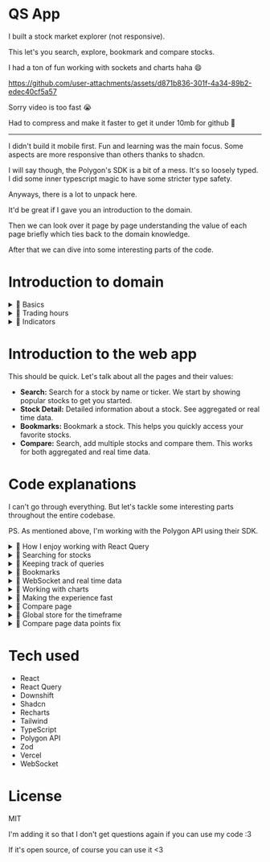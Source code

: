 # QS App

I built a stock market explorer (not responsive).

This let's you search, explore, bookmark and compare stocks.

I had a ton of fun working with sockets and charts haha 😄

https://github.com/user-attachments/assets/d871b836-301f-4a34-89b2-edec40cf5a57

Sorry video is too fast 😭

Had to compress and make it faster to get it under 10mb for github 🫠

---

I didn't build it mobile first. Fun and learning was the main focus. Some aspects are more responsive than others thanks to shadcn.

I will say though, the Polygon's SDK is a bit of a mess. It's so loosely typed. I did some inner typescript magic to have some stricter type safety.

Anyways, there is a lot to unpack here.

It'd be great if I gave you an introduction to the domain.

Then we can look over it page by page understanding the value of each page briefly which ties back to the domain knowledge.

After that we can dive into some interesting parts of the code.

# Introduction to domain

<details>
  <summary>🍿 Basics</summary>

---

What is a stock?

A share of stock represents partial ownership in a company. When you own stock, you own a piece of that business.

---

What is the stock market?

A network of exchanges where stocks are bought and sold. The NYSE and NASDAQ are the major U.S. exchanges. Stock prices change based on company performance, market conditions, and investor sentiment.

---

What is a ticker?

A ticker is a unique symbol assigned to a publicly traded company. It's used to identify the company on stock exchanges e.g. AAPL for Apple.

---

What is market cap?

Market capitalization = Current stock price × Total shares outstanding. This represents a company's total value in the market.

---

What is a dividend?

Regular payments some companies make to shareholders from their profits. Not all stocks pay dividends. Companies that do well pay dividends. It's a way for companies to share their success with shareholders. Some companies put all their money back into business, reinvesting in growth. Only stabe companies pay dividends.

---

What is volatility?

How much a stock's price moves up and down. Higher volatility means bigger price swings. This is good and bad. Good if it goes up, bad if it goes down.

---

What is volume?

Number of shares traded during a period. Higher volume usually means more active trading. Which also means it's easier to buy and sell because a lot of people are trading. If not many people are trading, it's harder to buy and sell because people tend to be more cautious.

</details>

<details>
  <summary>🍿 Trading hours</summary>

---

What are market hours?

Regular trading: 9:30 AM - 4:00 PM ET
Pre-market: 4:00 AM - 9:30 AM ET
After-hours: 4:00 PM - 8:00 PM ET

---

Why different hours?

Pre/After-hours trading started in the 1990s as electronic trading grew. Initially for institutional investors, now retail investors can trade extended hours through most brokers.

What's different about extended hours?

- Lower volume (fewer traders)
- Wider spreads (price gaps)
- More volatile
- Limited to certain order types
- Not all stocks trade actively

Key risks:

Pre/After-hours trades can be risky due to low liquidity and high volatility. Major news often breaks outside regular hours, causing large price swings.

---

What is liquidity?

How easily an asset can be bought/sold without causing a big price change. High liquidity means many buyers and sellers are active.

Examples:

- Apple stock: Very liquid (millions of shares trade daily)
- Small company stock: Less liquid (fewer traders, bigger price swings)

Why it matters:

- Low liquidity = harder to exit positions
- Can't always sell at expected price
- Wider spreads between buy/sell prices

</details>

<details>
  <summary>🍿 Indicators</summary>

---

What are indicators?

Tools that help you understand a stock's performance. They can be simple or complex.

Together along with other factors, they help you make a decision. Whether it's a buy, sell, or hold.

---

What is SMA?

SMA stands for Simple Moving Average. It's a line that shows the average price of a stock over a period of time.

---

What is RSI?

RSI stands for Relative Strength Index. It's a line that shows the strength of a stock over a period of time. Above 70 is considered overbought and below 30 is considered oversold.

Overbought means the stock is too expensive and it's likely to go down. Oversold means the stock is too cheap and it's likely to go up. This is a general rule of thumb. Think about it, if a stock is overbought, it's likely to go down because people are selling it. If a stock is oversold, it's likely to go up because people are buying it.

---

What is MACD?

MACD stands for Moving Average Convergence Divergence. It's a line that shows the difference between two moving averages. Here it's about tracking the difference between a 12 day and 26 day moving average. Recent average has more weight. The goal is to understand the momentum of a stock. The speed/acceleration of the stock.

</details>

# Introduction to the web app

This should be quick. Let's talk about all the pages and their values:

- **Search:** Search for a stock by name or ticker. We start by showing popular stocks to get you started.
- **Stock Detail:** Detailed information about a stock. See aggregated or real time data.
- **Bookmarks:** Bookmark a stock. This helps you quickly access your favorite stocks.
- **Compare:** Search, add multiple stocks and compare them. This works for both aggregated and real time data.

# Code explanations

I can't go through everything. But let's tackle some interesting parts throughout the entire codebase.

PS. As mentioned above, I'm working with the Polygon API using their SDK.

<details>
  <summary>🍿 How I enjoy working with React Query</summary>

---

- Qeury key factory pattern
- Custom hooks for the data consumptions

This keeps code clean and type safe.

My file with all the query keys:

```ts
import { StockFilters } from './schemas'
import { Timeframe } from './timeframe'

export const tickerKeys = {
  all: ['stocks'] as const,
  popular: () => [...tickerKeys.all, 'popular-stocks'] as const,
  filtered: (filters: StockFilters) => [...tickerKeys.all, filters] as const,
  bookmarked: () => [...tickerKeys.all, 'bookmarked'] as const,
}

export const snapshotKeys = {
  all: ['snapshots'] as const,
  popular: () => [...snapshotKeys.all, 'popular-stocks'] as const,
  bookmarked: () => [...snapshotKeys.all, 'bookmarked'] as const,
}

export const stockDetailKeys = {
  all: ['stock-detail'] as const,
  bySymbol: (symbol: string) => [...stockDetailKeys.all, symbol] as const,
  company: (symbol: string) =>
    [...stockDetailKeys.bySymbol(symbol), 'company'] as const,
  price: (symbol: string) =>
    [...stockDetailKeys.bySymbol(symbol), 'price'] as const,
  chart: (symbol: string, timeframe: string) =>
    [...stockDetailKeys.bySymbol(symbol), 'chart', timeframe] as const,
  technicals: {
    rsi: (symbol: string, timeframe: string) =>
      [
        ...stockDetailKeys.bySymbol(symbol),
        'technicals',
        'rsi',
        timeframe,
      ] as const,
    macd: (symbol: string, timeframe: string) =>
      [
        ...stockDetailKeys.bySymbol(symbol),
        'technicals',
        'macd',
        timeframe,
      ] as const,
    sma: (symbol: string, timeframe: string) =>
      [
        ...stockDetailKeys.bySymbol(symbol),
        'technicals',
        'sma',
        timeframe,
      ] as const,
  },
}

export const multiStockKeys = {
  all: ['multi-stock'] as const,
  byStocks: (stocks: Array<string>, timeframe: Timeframe) =>
    [...multiStockKeys.all, stocks, timeframe] as const,
}

export const TIMEFRAME_KEY = ['timeframe'] as const
```

</details>

<details>
  <summary>🍿 Searching for stocks</summary>

---

Let's take a look at the hook that searches for stocks.

My goal isn't to go over every line of code.

You can read up on the code or dig into the React Query docs for the useInfiniteQuery hook, which we use here instead of useQuery since we want infinite scrolling.

```ts
import { rest } from '@/lib/sdk'
import { BASE_STOCK_FILTERS } from '@/lib/constants'
import { tickerKeys } from '@/lib/queryKeys'
import { StockFilters } from '@/lib/schemas'
import { useInfiniteQuery } from '@tanstack/react-query'
import { ITickersQuery } from '@polygon.io/client-js'
import { createStockLookupMap, transformStockData } from '@/lib/utils'

export function useSearchStocks(filters: StockFilters) {
  return useInfiniteQuery({
    queryKey: tickerKeys.filtered(filters),
    queryFn: async ({ pageParam }) => {
      const tickersResponse = await rest.reference.tickers({
        ...BASE_STOCK_FILTERS,
        search: filters.search,
        exchange: filters.exchange,
        cursor: pageParam ?? undefined,
        limit: 50,
      })

      if (!tickersResponse.results?.length) {
        return {
          stocks: [],
          nextCursor: null,
        }
      }

      const tickers = tickersResponse.results.map((result) => result.ticker)

      const snapshotsResponse = await rest.stocks.snapshotAllTickers({
        tickers: tickers.join(','),
      })

      const snapshotMap = createStockLookupMap({
        items: snapshotsResponse.tickers || [],
        getKey: (snapshot) => snapshot.ticker!,
      })

      const tickerDetailsMap = createStockLookupMap({
        items: tickersResponse.results,
        getKey: (ticker) => ticker.ticker,
      })

      // Transform the data
      const stocks = tickers.map((ticker) =>
        transformStockData(
          snapshotMap.get(ticker) || { ticker },
          tickerDetailsMap.get(ticker)
        )
      )

      return {
        stocks,
        nextCursor: tickersResponse.next_url
          ? tickersResponse.next_url.split('cursor=')[1]
          : null,
      }
    },
    getNextPageParam: (lastPage) => lastPage.nextCursor,
    initialPageParam: undefined as ITickersQuery['cursor'],
    enabled: !!filters.search,
  })
}
```

One major key takeaway here is that the `queryFn` only cares about you passing in a promise.

This means a queryFn isn't strictly mapped to a fetch. You need to change your mental model. The queryFn is just a function that returns a promise. You decide what exactly you need to fetch and do before returning the promise.

Now in our case, the reason we need to do multiple requests is due to how the Polygon API works.

Initially, I made a mistake of having two hooks here. One for tickers and one for snapshots. This ended up in a rabbithole and disaster of managing and syncing the state.

Doing everything in a single queryFn function is 100x simpler.

</details>

<details>
  <summary>🍿 Keeping track of queries</summary>

---

If you look in our search form component, we do this:

```ts
const isFetchingSearchStocks =
  useIsFetching({ queryKey: tickerKeys.filtered(stockFilters) }) > 0
```

You can access anything from the cache. The state, etc. All you need is the right query key.

This is also why the query key factory pattern is so powerful.

`useIsFetching` tells you how many queries are fetching.

</details>

<details>
  <summary>🍿 Bookmarks</summary>

---

Let's go over bookmarks as it's not too complex. Look inside `src/lib/bookmarks.ts` for the code. We use `localforage` to store the bookmarks. Under the hood, it uses IndexedDB. If not available, it falls back to localStorage.

```ts
import localforage from 'localforage'

const BOOKMARKED_TICKERS_LOCAL_STORAGE_KEY = 'bookmarked-tickers'

export type BookmarkedTickers = Array<string>

export async function addBookmark(symbol: string) {
  const current = await getBookmarks()
  const updated = [...new Set([...current, symbol])]
  await localforage.setItem(BOOKMARKED_TICKERS_LOCAL_STORAGE_KEY, updated)
  return updated
}

export async function removeBookmark(symbol: string) {
  const current = await getBookmarks()
  const updated = current.filter((s) => s !== symbol)
  await localforage.setItem(BOOKMARKED_TICKERS_LOCAL_STORAGE_KEY, updated)
  return updated
}

export async function getBookmarks(): Promise<BookmarkedTickers> {
  const bookmarks = await localforage.getItem<BookmarkedTickers>(
    BOOKMARKED_TICKERS_LOCAL_STORAGE_KEY
  )
  return bookmarks || []
}

export async function isBookmarked(symbol: string) {
  const bookmarks = await getBookmarks()
  return bookmarks.includes(symbol)
}

export async function toggleBookmark(symbol: string) {
  if (await isBookmarked(symbol)) {
    return removeBookmark(symbol)
  }

  return addBookmark(symbol)
}
```

Code is pretty self explanatory.

</details>

<details>
  <summary>🍿 WebSocket and real time data</summary>

---

Web socket code can be found under `src/lib/websocket.ts`.

It's a big file.

When working with the Polygon API, you can use sockets for certain endpoints.

You can always only have a single socket connection.

How it works: You open a single socket connection and can subscribe to multiple subscriptions.

The subscriptions are mapped to handlers in the code.

Before we dive into some internals there, let's look at the a piece from useChartData hook to understand how to use the PolygonWS singleton instance:

```ts
// Hooks rule will complain here saying deps are unknown
// However this is fine
// Set state is referentially stable across re renders
// Meaning it won't change and trigger re renders
// So this is safe, and we can ignore the warning
const throttledProcessUpdates = useCallback(
  throttle(
    (
      batchedNewPoints: Array<ChartDataPoint>,
      existingPoints: Array<ChartDataPoint>
    ) => {
      const updatedData = [...existingPoints, ...batchedNewPoints].slice(
        -MAX_DATA_POINTS
      )
      setRealtimeData(updatedData)
      pendingUpdatesRef.current = []
    },
    THROTTLE_TIME_FOR_REAL_TIME_DATA
  ),
  []
)

const isRealtime = timeframe === '1D'
useEffect(() => {
  if (!symbol || !isRealtime) return

  const subscription = `A.${symbol}` as const

  polygonWS.addConnectionStateHandler(setConnectionState)

  const messageHandler = (messages: Array<WebSocketMessage>) => {
    messages.forEach((msg) => {
      const parsedMsg = chartDataWebSocketMessageSchema.parse(msg)
      const dataPoint: ChartDataPoint = {
        c: parsedMsg.c,
        h: parsedMsg.h,
        l: parsedMsg.l,
        o: parsedMsg.o,
        v: parsedMsg.v,
        t: parsedMsg.s,
        vw: parsedMsg.vw,
      }
      pendingUpdatesRef.current = [...pendingUpdatesRef.current, dataPoint]
    })
    throttledProcessUpdates(pendingUpdatesRef.current, realtimeData)
  }

  polygonWS.addMessageHandler(subscription, messageHandler)
  polygonWS.subscribe(subscription)

  return () => {
    polygonWS.removeMessageHandler(subscription, messageHandler)
    polygonWS.unsubscribe(subscription)
  }
}, [isRealtime, realtimeData, symbol, throttledProcessUpdates])
```

We're throttling the data to avoid too many updates. Otherwise it causes strain on the browser and the UI won't be as responsive. `pendingUpdatesRef` helps us keep track of the updates we need to process.

`connectionState` is a local state that we use to keep track of the connection state. We can use this to display to the user whether we're connected or not.

The way we use PolygonWS is that we subscribe to a subscription and add a message handler. This means whenever we get a message for this specific subscription, the message handler will be called.

We also do the same with the connection state handler. It's a way for us to immediately know whether we're connected or not. So we can show this to the user immediately.

Let's look at some of the socket code:

```js
type MessageHandler = (
  messages: Array<PriceDataWebSocketMessage | ChartDataWebSocketMessage>
) => void

type ConnectionStateHandler = (state: ConnectionState) => void

export type ConnectionState =
  | 'connecting'
  | 'connected'
  | 'disconnected'
  | 'authenticated'

class PolygonWebSocket<RawStringGeneric extends string> {
  private ws: w3cwebsocket | null = null

  // Map of subscription to set of handlers
  // This lets multiple handlers listen to a single subscription
  private messageHandlers = new Map<
    Subscription<RawStringGeneric>,
    Set<MessageHandler>
  >()

  // Set of handlers for connection state changes
  private connectionHandlers = new Set<ConnectionStateHandler>()

  private subscriptions = new Set<Subscription<RawStringGeneric>>()
  private reconnectAttempts = 0
  private connectionState: ConnectionState = 'disconnected'
```

Message handlers are a way for us to handle messages for a specific subscription. You can imagine multiple different components needing to handle the same subscription in different ways. This is what it lets them do. That's why we've a map of subscription to set of handlers.

Connection state handlers is self explanatory.

Reconnection attempts is needed to retry with exponential backoff when the socket gets disconnected.

Lastly, let's look at how we handle data messages, I think this is interesting:

```ts
  private handleDataMessages(messages: Array<WebSocketMessage>) {
    this.messageHandlers.forEach((handlers, subscription) => {
      const relevantMessages = messages.filter(
        (
          msg:
            | PriceDataWebSocketMessage
            | ChartDataWebSocketMessage
            | StatusMessage
        ): msg is PriceDataWebSocketMessage | ChartDataWebSocketMessage => {
          if (msg.ev === 'status') return false

          const [eventType, symbol] = subscription.split('.')
          return msg.ev === eventType && msg.sym === symbol
        }
      )

      if (relevantMessages.length > 0 && this.isAuthenticated()) {
        handlers.forEach((handler) => handler(relevantMessages))
      }
    })
  }
```

First, we ensure to filter out status messages. They're not relevant. They're used for things like authentication.

For each subscription, we filter out the messages that are relevant to that subscription. Subscription looks like this: `A.AAPL` in the format of `eventType.symbol`.

If the subscription is relevant and we're authenticated, we call all the handlers for that subscription.

</details>

<details>
  <summary>🍿 Working with charts</summary>

---

We use ShadCN and Recharts. Recharts does most of the heavy lifting.

We of course work with a lot of charts.

Let's take a quick look at the charts under `src/pages/stock-detail/components/price-chart.tsx`:

```jsx
<CardContent>
  {/* Price line chart */}
  <div className="h-[400px]">
    <ChartContainer config={priceChartConfig} className="h-full w-full">
      <LineChart data={chartData}>
        <CartesianGrid strokeDasharray="3 3" />
        <XAxis
          dataKey="t"
          minTickGap={25}
          tickFormatter={getTimeFormatter(timeframe)}
        />
        <YAxis domain={['auto', 'auto']} />
        <ChartTooltip
          content={
            <ChartTooltipContent
              valueFormatter={(value) => `$${value.toLocaleString()}`}
            />
          }
        />
        <Line type="monotone" dataKey="c" stroke="var(--color-c)" dot={false} />
      </LineChart>
    </ChartContainer>
  </div>

  {/* Volume bar chart */}
  <div className="mt-6 h-[200px] w-full">
    <ChartContainer config={priceChartConfig} className="h-full w-full">
      <BarChart data={chartData}>
        <CartesianGrid strokeDasharray="3 3" />
        <XAxis
          dataKey="t"
          minTickGap={25}
          tickFormatter={getTimeFormatter(timeframe)}
        />
        <YAxis />
        <ChartTooltip
          content={
            <ChartTooltipContent
              valueFormatter={(value) =>
                typeof value === 'number'
                  ? formatVolume(value)
                  : value.toLocaleString()
              }
            />
          }
        />
        <Bar dataKey="v" fill="var(--color-v)" opacity={0.5} />
      </BarChart>
    </ChartContainer>
  </div>
</CardContent>
```

Shape for chart data:

```ts
const chartData: {
  c: number // Close price
  t: number // Timestamp
  v: number // Volume
  o: number // Open price
  h: number // High price
  l: number // Low price
  vw?: number | undefined // VWAP
}[]
```

For the price line chart, `t` and `c` are the only required fields. We tell Recharts via `dataKey` which data to use. Tick formatter is how we format the x axis ticks (label at the bottom). `minTickGap` is the minimum gap between ticks. Recharts will remove ticks to make sure the gap is at least this amount. Good for not too tight x axis.

It's in the docs, but let's look over the config for chart container which comes from shadcn and not recharts:

```js
const priceChartConfig: {
    c: {
        label: string;
        color: string;
    };
    v: {
        label: string;
        color: string;
    };
}
```

The config is used to style the chart. As you can see, `c` and `v` are the only required fields. This is because they are the ones being used under `Bar` and `Line` respectively. You'll also see how we access the color from the config, via CSS variables in the format `--color-{key}`.

</details>

<details>
  <summary>🍿 Making the experience fast</summary>

---

Prefetching is the key player here.

See code plus `prefetchQuery` from React Query documentation.

</details>

<details>
  <summary>🍿 Compare page</summary>

---

The compare page is super interesting.

It's interactive and because we need to fetch data quite an amount of times since you can compare multiple stocks, we do heavy prefetching here. We even prefetch before you remove a stock. So if you remove a stock, the chart just updates smoothly.

We have an autocomplete component here created with downshift:

```jsx
import { Loader2 } from 'lucide-react'
import { useCombobox } from 'downshift'
import { Input } from './ui/input'
import { ComponentProps } from 'react'
import { cn } from '@/lib/utils'

type InputProps = Omit<ComponentProps<'input'>, 'onSelect' | 'results'>

type AutocompleteProps<ResultValue> = InputProps & {
  results: Array<ResultValue>
  isLoading?: boolean
  onSearch: (value: string) => void
  onSelect: (item: ResultValue) => void
  renderItem: (item: ResultValue, active: boolean) => React.ReactNode
  onInputValueChange?: (changes: { inputValue: string | undefined }) => void
  itemToString?: (item: ResultValue | null) => string
  onSelectedItemChange?: (changes: {
    selectedItem: ResultValue | undefined
  }) => void
}

export function Autocomplete<ResultValue>({
  results,
  isLoading,
  onSearch,
  onSelect,
  renderItem,
  onInputValueChange,
  onSelectedItemChange,
  itemToString,
  ...inputProps
}: AutocompleteProps<ResultValue>) {
  const {
    isOpen,
    getMenuProps,
    getInputProps,
    getItemProps,
    highlightedIndex,
  } = useCombobox({
    items: results,
    // See: https://github.com/downshift-js/downshift/issues/964#issuecomment-595059407
    itemToString: itemToString,
    onInputValueChange: (changes) => {
      onSearch(changes.inputValue || '')
      onInputValueChange?.(changes)
    },
    onSelectedItemChange: (changes) => {
      if (changes.selectedItem) {
        onSelect(changes.selectedItem)
      }
      onSelectedItemChange?.(changes)
    },
  })

  const { className, ...rest } = inputProps

  return (
    <div className="relative">
      <Input
        {...getInputProps()}
        className={cn('w-full', className)}
        {...rest}
      />
      {isLoading && <Loader2 className="absolute right-2 top-2 animate-spin" />}

      {/* Can't conditionally render this */}
      {/* See: https://github.com/downshift-js/downshift/issues/1167#issuecomment-1088022842 */}
      <ul
        {...getMenuProps()}
        className={cn(
          'absolute z-10 mt-0.5 max-h-60 w-full overflow-auto rounded-md bg-white shadow-lg transition-all',
          {
            'border opacity-100': isOpen && results.length > 0,
            'pointer-events-none opacity-0': !isOpen || results.length === 0,
          }
        )}
      >
        {results.map((item, index) => (
          <li
            key={index}
            {...getItemProps({ item, index })}
            className="cursor-pointer"
          >
            {renderItem(item, highlightedIndex === index)}
          </li>
        ))}
      </ul>
    </div>
  )
}
```

Take your time and read the code if you want.

One thing I find interesting is the render callback pattern. Look at `renderItem`. Reminds me of why I love React haha

This is how we use the autocomplete component:

```jsx
<Autocomplete
  results={results}
  isLoading={status === 'loading'}
  onSearch={setQuery}
  itemToString={(item) => item?.symbol || ''}
  onSelect={onStockAdd}
  renderItem={(stock, isHighlighted) => {
    if (isHighlighted) {
      const stocksToFetch = Array.from(
        new Set([...Array.from(selectedStocks), stock.symbol])
      )

      void queryClient.prefetchQuery({
        queryKey: multiStockKeys.byStocks(stocksToFetch, timeframe),
        queryFn: () => api.getMultipleStockData(stocksToFetch, timeframe),
      })
    }

    return (
      <div
        className={cn(
          'flex items-center gap-2 px-3 py-2 text-sm',
          isHighlighted && 'bg-blue-100'
        )}
        onMouseEnter={() => prefetchStockData(stock.symbol)}
        onFocus={() => prefetchStockData(stock.symbol)}
      >
        <span className="font-bold">{stock.symbol}</span> -
        <span className="line-clamp-1">{stock.name}</span>
      </div>
    )
  }}
/>
```

We also have a hook for searching for stock when typing into the autocomplete:

```jsx
export function useStockSearch(delay: number = STOCK_LIMITS.DEBOUNCE_DELAY) {
  const [query, setQuery] = useState('')
  const [status, setStatus] = useState<
    'idle' | 'loading' | 'success' | 'error'
  >('idle')
  const [results, setResults] = useState<Array<StockResult>>([])

  const debouncedQuery = useDebounce(query, delay)

  const search = useCallback(async (searchQuery: string) => {
    if (!searchQuery) {
      setResults([])
      setStatus('idle')
      return
    }

    setStatus('loading')
    try {
      const tickersResponse = await rest.reference.tickers({
        ...BASE_STOCK_FILTERS,
        search: searchQuery,
        limit: STOCK_LIMITS.SEARCH_RESULTS_LIMIT,
      })

      if (!tickersResponse.results?.length) {
        setResults([])
        setStatus('idle')
        return
      }

      const stocks = tickersResponse.results.map((result) => ({
        symbol: result.ticker,
        name: result.name,
      }))

      setResults(stocks)
      setStatus('success')
    } catch (error) {
      console.error(error)
      setStatus('error')
    }
  }, [])

  useEffect(() => {
    void search(debouncedQuery)
  }, [debouncedQuery, search])

  return { status, results, setQuery }
}
```

As you can see, we debounce the search. This is to prevent too many requests from being made.

useMultipleStockData is interesting but it's similar to the useChartData hook.

One thing that's crazy interesting is the multiple stocks component.

Because we need to create things dynamically, such as the chart config, since we don't know ahead of time, not just which symbols the user wants to compare, but how many of them:

```jsx
// This creates the chart config dynamically
// Will end up like:
// {
//   "AAPL": { label: "AAPL", color: "hsl(var(--color-aapl))" },
//   "GOOGL": { label: "GOOGL", color: "hsl(var(--color-googl))" },
//   ...
// }
function createChartConfig(symbols: Array<string>) {
  return symbols.reduce((config, symbol, index) => {
    if (index >= CHART_COLORS.length) return config // Safety check to not exceed our colors

    config[symbol] = {
      label: symbol,
      color: `hsl(var(${CHART_COLORS[index]}))`, // Using shadcn's HSL format
    }
    return config
  }, {} as ChartConfig)
}

type MultipleStocksChartProps = {
  data: Record<string, Array<ChartDataPoint>>
  timeframe: Timeframe
}

export function MultipleStocksChart({
  data,
  timeframe,
}: MultipleStocksChartProps) {
  const combinedData = useMemo(() => {
    // 1. Extract all timestamps from all stocks
    const allDataPoints = Object.values(data).flat()
    // t stands for timestamp
    const uniqueTimestamps = [
      ...new Set(allDataPoints.map((point) => point.t)),
    ].sort()

    // 2. Create a map of timestamps to prices for each stock
    const stockPricesByTime = Object.entries(data).reduce(
      (priceMap, [symbol, points]) => {
        // Create a quick lookup of timestamp -> closing price for this stock
        // c stands for closing price
        // it's what we're interested in when showing price on the chart
        const stockPrices = points.reduce(
          (prices, point) => {
            prices[point.t] = point.c
            return prices
          },
          {} as Record<number, number>
        )

        priceMap[symbol] = stockPrices
        return priceMap
      },
      {} as Record<string, Record<number, number>>
    )

    // 3. Combine into final data points
    // will end up like:
    // [
    //   { t: 1714857600, AAPL: 150.12, GOOGL: 2800.15, ... },
    //   { t: 1714857660, AAPL: 150.13, GOOGL: 2800.16, ... },
    //   ...
    // ]
    // The goal is to group all the data points by timestamp
    // It's one of the keys when working with recharts
    // The root is all about how you group and structure your data
    const combinedPoints = uniqueTimestamps.map((timestamp) => {
      const point = { t: timestamp } as Record<string, number>

      // Add each stock's price for this timestamp
      Object.entries(stockPricesByTime).forEach(([symbol, prices]) => {
        // If the stock has a price for this timestamp, add it to the point
        // `prices[timestamp]` is the closing price for this stock at this timestamp
        // That's why when creating `stockPrices` we do `prices[point.t] = point.c`
        point[symbol] = prices[timestamp] ?? 0
      })

      return point
    })

    return combinedPoints
  }, [data])

  const chartConfig = createChartConfig(Object.keys(data))

  return (
    <div className="h-[400px]">
      <ChartContainer config={chartConfig} className="h-full w-full">
        <LineChart data={combinedData}>
          <CartesianGrid strokeDasharray="3 3" />
          <XAxis
            dataKey="t"
            minTickGap={25}
            tickFormatter={getTimeFormatter(timeframe)}
          />
          <YAxis domain={['auto', 'auto']} />
          <ChartTooltip
            content={
              <ChartTooltipContent
                hideLabel
                valueFormatter={(value) => `$${value.toLocaleString()}`}
              />
            }
          />
          {Object.keys(data).map((symbol) => (
            <Line
              key={symbol}
              type="monotone"
              dataKey={symbol}
              // This is how shadcn works
              // you get colors by using the color variable and the key
              // in our case, symbol is the key
              stroke={`var(--color-${symbol})`}
              dot={false}
              name={symbol}
            />
          ))}
        </LineChart>
      </ChartContainer>
    </div>
  )
}
```

The code itself is well documented. It's worth noting that CHART_COLORS aren't the usual chart colors. I created a set of new variables specifically for the compare page to make sure it's easy to differentiate between the different stocks.

</details>

<details>
  <summary>🍿 Global store for the timeframe</summary>

---

This is pretty cool. We're using React Query here.

Now, you may want this per page basis. We're using this throughout the app. We only have to pages that use chart so it's ok.

This is cool because it's a reactive global store, and if data doesn't exist, we just initialize it with the default value using `initialData`.

It's nice because if you prefetch cards on search page, you can prefetch by timeframe. If the timeframe isn't set (in case you've been on the site for a longer time), it'll just fallback to the default value.

```jsx
/**
 * This is a global store for the timeframe.
 * It should never expire
 */
export function useTimeframe() {
  const { data: timeframe } = useQuery({
    queryKey: TIMEFRAME_KEY,
    staleTime: Infinity,
    initialData: '1D' as Timeframe,
  })

  return timeframe
}
```

</details>

<details>
  <summary>🍿 Compare page data points fix</summary>

---

One weird issue I had was that when comapring stocks, their latest data points may be different. This means if META has newer trades after GOOGL, the chart would drop Google's prices to 0 till a new update comes in.

This looked horrible, because you had multiple timestamps where one stock did update but the other one didn't.

Which totally makes sense. They are different stocks and each trade is irrelevant to the other.

I fixed this by merging both old and new data points and making sure for every data point where the other stock didn't have a price, I used the last known price. This works perfect:

```ts
const throttledProcessUpdates = useCallback(
  throttle(
    (
      batchedUpdates: Record<string, Array<ChartDataPoint>>,
      currentData: MultipleStocksData
    ) => {
      // First, merge current and new data for each symbol
      // In the end we need to process all the data to ensure it looks good from
      // beginning to end and timestamps aren't messed up
      const dataWithNewPoints = Object.entries(batchedUpdates).reduce(
        (acc, [symbol, newPoints]) => ({
          ...acc,
          [symbol]: [...(currentData[symbol] || []), ...newPoints].slice(
            -STOCK_LIMITS.MAX_DATA_POINTS
          ),
        }),
        { ...currentData }
      )

      // Then normalize the merged data
      const finalData = normalizeMultipleStocksData(dataWithNewPoints)

      setRealtimeData(finalData)
      pendingUpdatesRef.current = {}
    },
    THROTTLE_TIME_FOR_REAL_TIME_DATA
  ),
  []
)
```

The normalize function is responsible for merging the data points and making sure the timestamps never get messed up:

```ts
/**
 * This function takes raw data points for multiple stocks
 * And ensures that all stocks have data points for all timestamps
 * If a stock is missing data for a timestamp, it uses the last known value
 * Unless it has no values yet (beginning of trading day)
 *
 * @param data - Raw data points for multiple stocks
 * @returns - Normalized data points for multiple stocks
 */
export function normalizeMultipleStocksData(
  data: MultipleStocksData
): MultipleStocksData {
  const allTimestamps = new Set<number>()

  // Get all unique timestamps and create a lookup map for each stock's points
  // This will end up like:
  // {
  //   'A.AAPL': {
  //     1719859200: { ... },
  //     1719859201: { ... },
  //     ...
  //   },
  //   ...
  // }
  const pointsBySymbolAndTimestamp = Object.entries(data).reduce(
    (currentObjWithAllPointsBySymbols, [symbol, points]) => {
      // Build lookup map for this symbol's points
      const pointMap = new Map<number, ChartDataPoint>()
      points.forEach((point) => {
        pointMap.set(point.t, point)
        allTimestamps.add(point.t)
      })

      return {
        ...currentObjWithAllPointsBySymbols,
        [symbol]: pointMap,
      }
    },
    {} as Record<string, Map<number, ChartDataPoint>>
  )

  // Sort timestamps once
  const sortedTimestamps = Array.from(allTimestamps).sort((a, b) => a - b)

  // Fill in missing points for each symbol
  // Will end up like:
  // {
  //   'A.AAPL': [
  //     { ... },
  //     { ... },
  //     ...
  //   ],
  //   ...
  // }
  // This is what's used as chart data
  return Object.entries(pointsBySymbolAndTimestamp).reduce(
    (acc, [symbol, pointMap]) => {
      let lastPoint: ChartDataPoint | null = null

      const filledPoints = sortedTimestamps
        .map((timestamp) => {
          const pointForCurrentTimestamp = pointMap.get(timestamp)

          // If we have one
          // Great, return it or the map
          if (pointForCurrentTimestamp) {
            lastPoint = pointForCurrentTimestamp
            return pointForCurrentTimestamp
          }

          // If not return null
          // Need to filter out nulls later
          // This can happen if the stock market has started
          // Let's say apple and google have started trading
          // But Meta has no trades yet
          // Then it is right to show meta as 0 while it doesn't have any trades
          // My point?
          // In the beginning of the stock market, when comparing stocks, in the beginning of the day, some stocks will have no trades
          // UI-wise doesn't look the best, but this is how it is as a fact
          if (!lastPoint) return null

          // If we have had a last point
          // Return it with the timestamp
          return {
            ...lastPoint,
            t: timestamp,
          }
        })
        .filter((point): point is ChartDataPoint => point !== null)

      return {
        ...acc,
        [symbol]: filledPoints,
      }
    },
    {} as MultipleStocksData
  )
}
```

</details>

# Tech used

- React
- React Query
- Downshift
- Shadcn
- Recharts
- Tailwind
- TypeScript
- Polygon API
- Zod
- Vercel
- WebSocket

# License

MIT

I'm adding it so that I don't get questions again if you can use my code :3

If it's open source, of course you can use it <3
